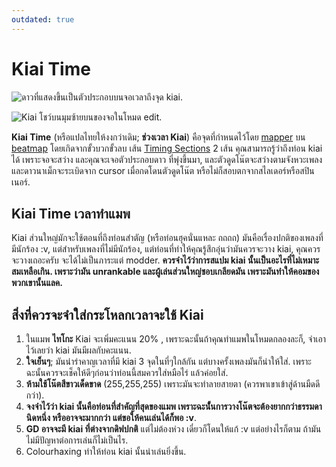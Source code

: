 ```yaml
---
outdated: true
---
```


# Kiai Time

![ดาวที่แสดงขึ้นเป็นตัวประกอบบนจอเวลาถึงจุด kiai.](img/Kiai_Time_test.jpg "ดาวที่แสดงขึ้นเป็นตัวประกอบบนจอเวลาถึงจุด kiai.")

![Kiai โชว์บนมุมซ้ายบนของจอในโหมด edit.](img/Kiai_Time_edit.jpg "Kiai โชว์บนมุมซ้ายบนของจอในโหมด edit.")

**Kiai Time** (หรือแปลไทยให้งงกว่าเดิม; **ช่วงเวลา Kiai**) คือจุดที่กำหนดไว้โดย [mapper](/wiki/Beatmapping) บน [beatmap](/wiki/Beatmap) โดยเกิดจากขั้วบวกขั้วลบ เส้น [Timing Sections](/wiki/Beatmap_Editor/Timing) 2 เส้น คุณสามารถรู้ว่าถึงท่อน kiai ได้ เพราะจอจะสว่าง และคุณจะเจอตัวประกอบดาว ที่พุ่งขึ้นมา, และตัวดูดโน๊ตจะสว่างตามจังหวะเพลง และดาวนาเม็กจะระเบิดจาก cursor เมื่อกดโดนตัวดูดโน๊ต หรือไม่ก็สอบตกจากสไลเดอร์หรือสปินเนอร์.

## Kiai Time เวลาทำแมพ

Kiai ส่วนใหญ่มักจะใช้ตอนที่ถึงท่อนสำตัญ (หรือท่อนฮุคนั่นแหละ ถถถถ) มันคือเรื่องปกติของเพลงที่มีนักร้อง :v, แต่สำหรับเพลงที่ไม่มีนักร้อง, แต่ท่อนที่ทำให้คุณรู้สึกอุ่นว่ามันควรจะวาง kiai, คุณควรจะวางเถอะครับ จะได้ไม่เป็นภาระแต่ modder. **ควรจำไว้ว่าการสแปม kiai นั้นเป็นอะไรที่ไม่เหมาะสมเหลือเกิน. เพราะว่ามัน unrankable และผู้เล่นส่วนใหญ่ชอบเกลียดมัน เพราะมันทำให้คอมของพวกเขานั้นแลค.**

## สิ่งที่ควรจะจำใส่กระโหลกเวลาจะใช้ Kiai

1. ในแมพ **ไทโกะ** Kiai จะเพิ่มคะแนน 20% , เพราะฉะนั้นถ้าคุณทำแมพในโหมดกลองละก็, จำเอาไว้เลยว่า kiai มันมีผลกับคะแนน.
2. **ใจเย็นๆ**; มันน่ารำคาญเวลาที่มี kiai 3 จุดในที่ๆใกล้กัน แต่บางครั้งเพลงมันก็น่าให้ใส่. เพราะฉะนั้นควรจะเช็คให้ดีๆก่อนว่าท่อนนี้สมควรใส่หมือไร่ แล้วค่อยใส่.
3. **ห้ามใช้โน๊ตสีขาวเด็ดขาด** (255,255,255) เพราะมันจะทำลายสายตา (ควรพาเขาเข้าสู่ด้านมืดดีกว่า).
4. **จงจำไว้ว่า kiai นั้นคือท่อนที่สำคัญที่สุดของแมพ เพราะฉะนั้่นการวางโน๊ตจะต้องยากกว่าธรรมดานิดหนึ่ง หรืออาจจะมากกว่า แต่ขอให้คนเล่นได้ก็พอ :v**.
5. **GD อาจจะมี kiai ที่ต่างจากดิฟปกติ** แต่ไม่ต้องห่วง เดี๋ยวก็โดนให้แก้ :v แต่อย่างไรก็ตาม ถ้ามันไม่มีปัญหาต่อการเล่นก็ไม่เป็นไร.
6. Colourhaxing ทำให้ท่อน kiai นั้นน่าเล่นยิ่งขึ้น.
